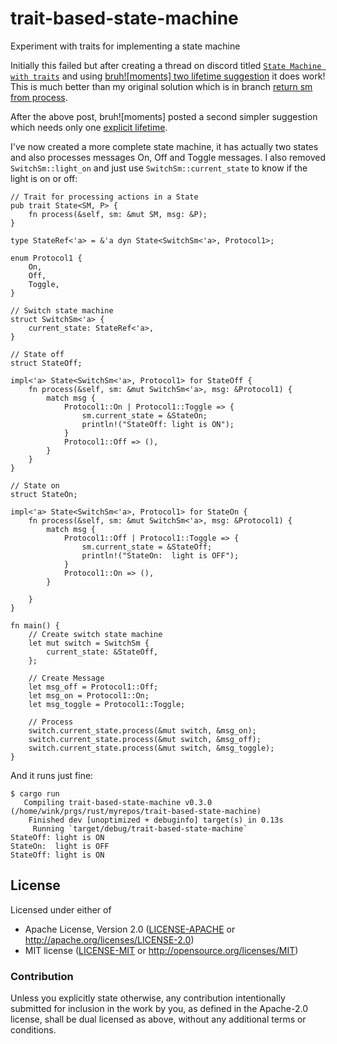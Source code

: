 # trait-based-state-machine

Experiment with traits for implementing a state machine

Initially this failed but after creating a thread on discord
titled [`State Machine with traits`](https://discord.com/channels/273534239310479360/1028428961937641592)
and using [bruh![moments] two lifetime suggestion](https://discord.com/channels/273534239310479360/1028428961937641592/1028458390306947132)
it does work! This is much better than my original solution which
is in branch [return sm from process](https://github.com/winksaville/trait-based-state-machine/tree/return-sm-from-process).

After the above post, bruh![moments] posted a second simpler suggestion which needs only one
[explicit lifetime](https://discord.com/channels/273534239310479360/1028428961937641592/1028458436096163840).

I've now created a more complete state machine, it has actually two
states and also processes messages On, Off and Toggle messages. I also
removed `SwitchSm::light_on` and just use `SwitchSm::current_state` to
know if the light is on or off:
```
// Trait for processing actions in a State
pub trait State<SM, P> {
    fn process(&self, sm: &mut SM, msg: &P);
}

type StateRef<'a> = &'a dyn State<SwitchSm<'a>, Protocol1>;

enum Protocol1 {
    On,
    Off,
    Toggle,
}

// Switch state machine
struct SwitchSm<'a> {
    current_state: StateRef<'a>,
}

// State off
struct StateOff;

impl<'a> State<SwitchSm<'a>, Protocol1> for StateOff {
    fn process(&self, sm: &mut SwitchSm<'a>, msg: &Protocol1) {
        match msg {
            Protocol1::On | Protocol1::Toggle => {
                sm.current_state = &StateOn;
                println!("StateOff: light is ON");
            }
            Protocol1::Off => (),
        }
    }
}

// State on
struct StateOn;

impl<'a> State<SwitchSm<'a>, Protocol1> for StateOn {
    fn process(&self, sm: &mut SwitchSm<'a>, msg: &Protocol1) {
        match msg {
            Protocol1::Off | Protocol1::Toggle => {
                sm.current_state = &StateOff;
                println!("StateOn:  light is OFF");
            }
            Protocol1::On => (),
        }

    }
}

fn main() {
    // Create switch state machine
    let mut switch = SwitchSm {
        current_state: &StateOff,
    };

    // Create Message
    let msg_off = Protocol1::Off;
    let msg_on = Protocol1::On;
    let msg_toggle = Protocol1::Toggle;

    // Process
    switch.current_state.process(&mut switch, &msg_on);
    switch.current_state.process(&mut switch, &msg_off);
    switch.current_state.process(&mut switch, &msg_toggle);
}
```

And it runs just fine:
```
$ cargo run
   Compiling trait-based-state-machine v0.3.0 (/home/wink/prgs/rust/myrepos/trait-based-state-machine)
    Finished dev [unoptimized + debuginfo] target(s) in 0.13s
     Running `target/debug/trait-based-state-machine`
StateOff: light is ON
StateOn:  light is OFF
StateOff: light is ON
```

## License

Licensed under either of

- Apache License, Version 2.0 ([LICENSE-APACHE](LICENSE-APACHE) or http://apache.org/licenses/LICENSE-2.0)
- MIT license ([LICENSE-MIT](LICENSE-MIT) or http://opensource.org/licenses/MIT)

### Contribution

Unless you explicitly state otherwise, any contribution intentionally submitted
for inclusion in the work by you, as defined in the Apache-2.0 license, shall
be dual licensed as above, without any additional terms or conditions.
